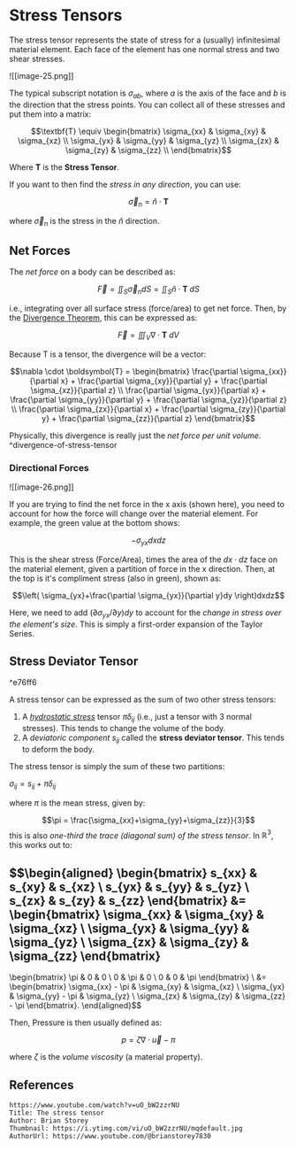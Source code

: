 # Stress Tensors

The stress tensor represents the state of stress for a (usually) infinitesimal material element. Each face of the element has one normal stress and two shear stresses.

![[image-25.png]]

The typical subscript notation is $\sigma_{ab}$, where $a$ is the axis of the face and $b$ is the direction that the stress points. You can collect all of these stresses and put them into a matrix:

$$\textbf{T} \equiv \begin{bmatrix}
\sigma_{xx} & \sigma_{xy} & \sigma_{xz} \\
\sigma_{yx} & \sigma_{yy} & \sigma_{yz} \\
\sigma_{zx} & \sigma_{zy} & \sigma_{zz} \\
\end{bmatrix}$$

Where $\textbf{T}$ is the **Stress Tensor**. 

If you want to then find the *stress in any direction*, you can use:

$$\vec \sigma_n=\hat n\cdot \textbf{T}$$

where $\vec \sigma_n$ is the stress in the $\hat n$ direction.

## Net Forces


The *net force* on a body can be described as:

$$\vec F=\iint_S\vec \sigma_n dS = \iint_S\hat n \cdot \textbf{T}\;dS$$

i.e., integrating over all surface stress (force/area) to get net force. Then, by the [Divergence Theorem](Divergence%20Theorem.md), this can be expressed as:

$$\vec F = \iiint_{V}\nabla \cdot \textbf{T}\;dV$$

Because T is a tensor, the divergence will be a vector:

$$\nabla \cdot \boldsymbol{T} =
\begin{bmatrix}
\frac{\partial \sigma_{xx}}{\partial x} + \frac{\partial \sigma_{xy}}{\partial y} + \frac{\partial \sigma_{xz}}{\partial z} \\
\frac{\partial \sigma_{yx}}{\partial x} + \frac{\partial \sigma_{yy}}{\partial y} + \frac{\partial \sigma_{yz}}{\partial z} \\
\frac{\partial \sigma_{zx}}{\partial x} + \frac{\partial \sigma_{zy}}{\partial y} + \frac{\partial \sigma_{zz}}{\partial z}
\end{bmatrix}$$


Physically, this divergence is really just the *net force per unit volume*.
^divergence-of-stress-tensor

### Directional Forces

![[image-26.png]]

If you are trying to find the net force in the x axis (shown here), you need to account for how the force will change over the material element. For example, the green value at the bottom shows:

$$-\sigma_{yx}dxdz$$

This is the shear stress (Force/Area), times the area of the $dx\cdot dz$ face on the material element, given a partition of force in the x direction. Then, at the top is it's compliment stress (also in green), shown as:

$$\left( \sigma_{yx}+\frac{\partial \sigma_{yx}}{\partial y}dy \right)dxdz$$

Here, we need to add $(\partial \sigma_{yx}/\partial y)dy$ to account for the *change in stress over the element's size*. This is simply a first-order expansion of the Taylor Series. 

## Stress Deviator Tensor

^e76ff6

A stress tensor can be expressed as the sum of two other stress tensors:

1. A [*hydrostatic stress*](https://en.wikipedia.org/wiki/Hydrostatic_stress) tensor $\pi \delta_{ij}$ (i.e., just a tensor with 3 normal stresses). This tends to change the volume of the body.
2. A *deviatoric component* $s_{ij}$ called the **stress deviator tensor**. This tends to deform the body.

The stress tensor is simply the sum of these two partitions:

$\sigma_{ij}=s_{ij}+\pi \delta_{ij}$ 

where $\pi$ is the mean stress, given by:

$$\pi = \frac{\sigma_{xx}+\sigma_{yy}+\sigma_{zz}}{3}$$
this is also *one-third the trace (diagonal sum) of the stress tensor*. In $\mathbb{R}^3$, this works out to:


$$\begin{aligned}
\begin{bmatrix}
s_{xx} & s_{xy} & s_{xz} \\
s_{yx} & s_{yy} & s_{yz} \\
s_{zx} & s_{zy} & s_{zz}
\end{bmatrix}
&=
\begin{bmatrix}
\sigma_{xx} & \sigma_{xy} & \sigma_{xz} \\
\sigma_{yx} & \sigma_{yy} & \sigma_{yz} \\
\sigma_{zx} & \sigma_{zy} & \sigma_{zz}
\end{bmatrix}
-
\begin{bmatrix}
\pi & 0 & 0 \\
0 & \pi & 0 \\
0 & 0 & \pi
\end{bmatrix} \\
&=
\begin{bmatrix}
\sigma_{xx} - \pi & \sigma_{xy} & \sigma_{xz} \\
\sigma_{yx} & \sigma_{yy} - \pi & \sigma_{yz} \\
\sigma_{zx} & \sigma_{zy} & \sigma_{zz} - \pi
\end{bmatrix}.
\end{aligned}$$


Then, Pressure is then usually defined as:

$$p=\zeta \nabla \cdot \vec u - \pi$$

where $\zeta$ is the *volume viscosity* (a material property). 




## References

```vid
https://www.youtube.com/watch?v=uO_bW2zzrNU
Title: The stress tensor
Author: Brian Storey
Thumbnail: https://i.ytimg.com/vi/uO_bW2zzrNU/mqdefault.jpg
AuthorUrl: https://www.youtube.com/@brianstorey7830
```